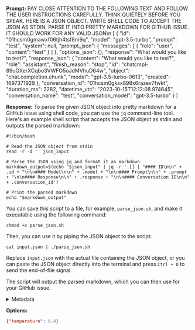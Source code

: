 **Prompt:**
PAY CLOSE ATTENTION TO THE FOLLOWING TEXT AND FOLLOW THE USER INSTRUCTIONS CAREFULLY. THINK QUIETELY BEFORE YOU SPEAK. HERE IS A JSON OBJECT. WRITE SHELL CODE TO ACCEPT THE JSON AS STDIN, PARSE IT INTO PRETTY MARKDOWN FOR GITHUB ISSUE. IT SHOULD WORK FOR ANY VALID JSON\n
[
  {
    "id": "01hcsm0gmawxf06tjh4tsf8m9q",
    "model": "gpt-3.5-turbo",
    "prompt": "test",
    "system": null,
    "prompt_json": {
      "messages": [
        {
          "role": "user",
          "content": "test"
        }
      ]
    },
    "options_json": {},
    "response": "What would you like to test?",
    "response_json": {
      "content": "What would you like to test?",
      "role": "assistant",
      "finish_reason": "stop",
      "id": "chatcmpl-89uGXerXCqbo3VWFO5oJdMVhuD64w",
      "object": "chat.completion.chunk",
      "model": "gpt-3.5-turbo-0613",
      "created": 1697371929
    },
    "conversation_id": "01hcsm0gksx898x6razev7fwkt",
    "duration_ms": 2282,
    "datetime_utc": "2023-10-15T12:12:08.974645",
    "conversation_name": "test",
    "conversation_model": "gpt-3.5-turbo"
  }
]

**Response:**
To parse the given JSON object into pretty markdown for a GitHub issue using shell code, you can use the `jq` command-line tool. Here's an example shell script that accepts the JSON object as stdin and outputs the parsed markdown:

```shell
#!/bin/bash

# Read the JSON object from stdin
read -r -d '' json_input

# Parse the JSON using jq and format it as markdown
markdown_output=$(echo "$json_input" | jq -r '.[] | "#### ID\n\n" + .id + "\n\n#### Model\n\n" + .model + "\n\n#### Prompt\n\n" + .prompt + "\n\n#### Response\n\n" + .response + "\n\n#### Conversation ID\n\n" + .conversation_id')

# Print the parsed markdown
echo "$markdown_output"
```

You can save this script to a file, for example, `parse_json.sh`, and make it executable using the following command:

```shell
chmod +x parse_json.sh
```

Then, you can use it by piping the JSON object to the script:

```shell
cat input.json | ./parse_json.sh
```

Replace `input.json` with the actual file containing the JSON object, or you can paste the JSON object directly into the terminal and press `Ctrl + D` to send the end-of-file signal.

The script will output the parsed markdown, which you can then use for your GitHub issue.

<details><summary>Metadata</summary>

- Duration: 48529 ms
- Datetime: 2023-10-15T12:14:29.245156
- Model: gpt-3.5-turbo-0613

</details>

**Options:**
```json
{"temperature": 0.4}
```

